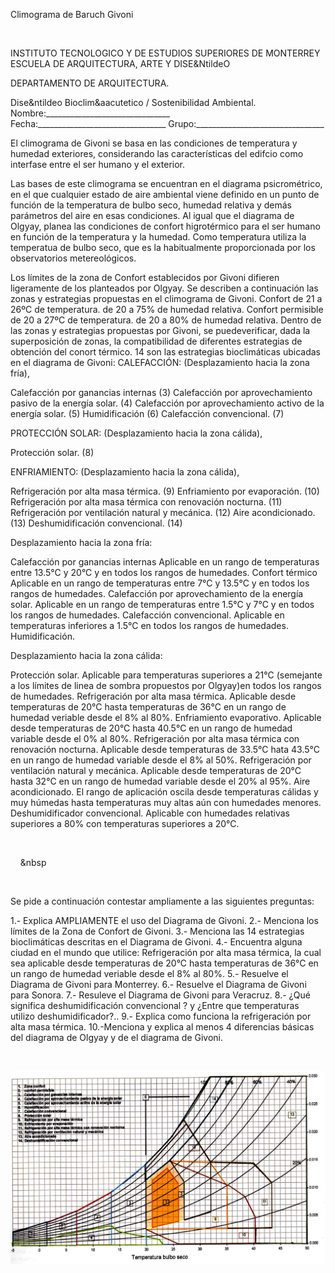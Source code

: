 

Climograma de Baruch Givoni




 


INSTITUTO TECNOLOGICO Y DE ESTUDIOS SUPERIORES DE MONTERREY 
ESCUELA DE ARQUITECTURA, ARTE Y DISE&NtildeO 

DEPARTAMENTO DE ARQUITECTURA.

Dise&ntildeo Bioclim&aacutetico / Sostenibilidad Ambiental.
Nombre:_______________________________ 
Fecha:________________________________ 
Grupo:________________________________ 

 El climograma de Givoni se basa en las condiciones de temperatura y humedad exteriores, considerando las características del edifcio como interfase entre el ser humano y el exterior. 

Las bases de este climograma se encuentran en el diagrama psicrométrico, en el que cualquier estado de aire ambiental viene definido en un punto de función de la temperatura de bulbo seco, humedad relativa y demás parámetros del aire en esas condiciones. 
 Al igual que el diagrama de Olgyay, planea las condiciones de confort higrotérmico para el ser humano en función de la temperatura y la humedad. Como temperatura utiliza la temperatua de bulbo seco, que es la habitualmente proporcionada por los observatorios metereológicos. 

Los límites de la zona de Confort establecidos por Givoni difieren ligeramente de los planteados por Olgyay. Se describen a continuación las zonas y estrategias propuestas en el climograma de Givoni.
 Confort 
de 21 a 26ºC de temperatura.
de 20 a 75% de humedad relativa. 
 Confort permisible 
de 20 a 27ºC de temperatura.
de 20 a 80% de humedad relativa. 
Dentro de las zonas y estrategias propuestas por Givoni, se puedeverificar, dada la superposición de zonas, la compatibilidad de diferentes estrategias de obtención del conort térmico. 
14 son las estrategias bioclimáticas ubicadas en el diagrama de Givoni: 
CALEFACCIÓN: (Desplazamiento hacia la zona fría),

 Calefacción por ganancias internas (3)
 Calefacción por aprovechamiento pasivo de la energía solar. (4)
 Calefacción por aprovechamiento activo de la energía solar. (5)
 Humidificación (6)
 Calefacción convencional. (7) 

PROTECCIÓN SOLAR: (Desplazamiento hacia la zona cálida),

Protección solar. (8)

ENFRIAMIENTO: (Desplazamiento hacia la zona cálida),

 Refrigeración por alta masa térmica. (9)
 Enfriamiento por evaporación. (10) 
 Refrigeración por alta masa térmica con renovación nocturna. (11)
 Refrigeración por ventilación natural y mecánica. (12)
 Aire acondicionado. (13)
 Deshumidificación convencional. (14)



Desplazamiento hacia la zona fría: 

 Calefacción por ganancias internas 
Aplicable en un rango de temperaturas entre 13.5°C y 20°C y en todos los rangos de humedades. 
 Confort térmico
Aplicable en un rango de temperaturas entre 7°C y 13.5°C y en todos los rangos de humedades. 
 Calefacción por aprovechamiento de la energía solar.
Aplicable en un rango de temperaturas entre 1.5°C y 7°C y en todos los rangos de humedades. 
 Calefacción convencional.
Aplicable en temperaturas inferiores a 1.5°C en todos los rangos de humedades.
 Humidificación.


Desplazamiento hacia la zona cálida: 

 Protección solar.
Aplicable para temperaturas superiores a 21°C (semejante a los límites de linea de sombra propuestos por Olgyay)en todos los rangos de humedades.
 Refrigeración por alta masa térmica.
Aplicable desde temperaturas de 20°C hasta temperaturas de 36°C en un rango de humedad veriable desde el 8% al 80%.
 Enfriamiento evaporativo.
Aplicable desde temperaturas de 20°C hasta 40.5°C en un rango de humedad variable desde el 0% al 80%.
 Refrigeración por alta masa térmica con renovación nocturna.
Aplicable desde temperaturas de 33.5°C hata 43.5°C en un rango de humedad variable desde el 8% al 50%.
 Refrigeración por ventilación natural y mecánica.
Aplicable desde temperaturas de 20°C hasta 32°C en un rango de humedad variable desde el 20% al 95%.
 Aire acondicionado.
El rango de aplicación oscila desde temperaturas cálidas y muy húmedas hasta temperaturas muy altas aún con humedades menores. 
 Deshumidificador convencional.
Aplicable con humedades relativas superiores a 80% con temperaturas superiores a 20°C.




 
 
  
 
     &nbsp 
  

 
 

Se pide a continuación contestar ampliamente a las siguientes preguntas: 

1.- Explica AMPLIAMENTE el uso del Diagrama de Givoni.
2.- Menciona los límites de la Zona de Confort de Givoni.
3.- Menciona las 14 estrategias bioclimáticas descritas en el Diagrama de Givoni.
4.- Encuentra alguna ciudad en el mundo que utilice: Refrigeración por alta masa térmica, la cual sea aplicable desde temperaturas de 20°C hasta temperaturas de 36°C en un rango de humedad veriable desde el 8% al 80%. 
5.- Resuelve el Diagrama de Givoni para Monterrey.
6.- Resuelve el Diagrama de Givoni para Sonora.
7.- Resuleve el Diagrama de Givoni para Veracruz. 
8.- ¿Qué significa deshumidificación convencional ? y ¿Entre que temperaturas utilizo deshumidificador?..
9.- Explica como funciona la refrigeración por alta masa térmica. 
10.-Menciona y explica al menos 4 diferencias básicas del diagrama de Olgyay y de el diagrama de Givoni.





 

 


 
 




![](./GIVONI.jpg)
